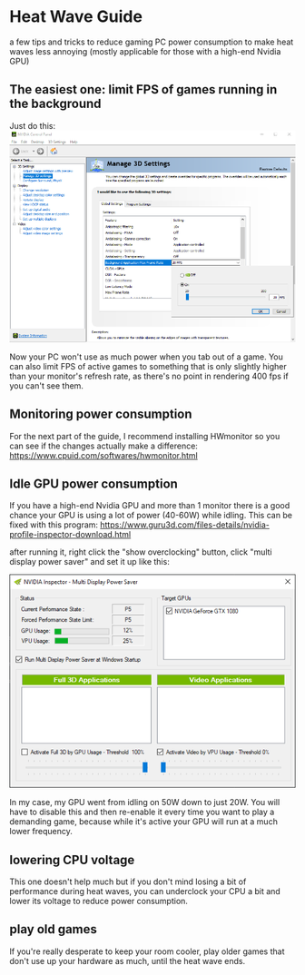 # Heat Wave Guide
a few tips and tricks to reduce gaming PC power consumption to make heat waves less annoying (mostly applicable for those with a high-end Nvidia GPU)

## The easiest one: limit FPS of games running in the background
Just do this:
<img src="https://github.com/Timotheeee/Heat_Wave_Guide/blob/main/fps%20limit.png?raw=true"/>

Now your PC won't use as much power when you tab out of a game. You can also limit FPS of active games to something that is only slightly higher than your monitor's refresh rate, as there's no point in rendering 400 fps if you can't see them.


## Monitoring power consumption
For the next part of the guide, I recommend installing HWmonitor so you can see if the changes actually make a difference: https://www.cpuid.com/softwares/hwmonitor.html

## Idle GPU power consumption
If you have a high-end Nvidia GPU and more than 1 monitor there is a good chance your GPU is using a lot of power (40-60W) while idling. This can be fixed with this program: https://www.guru3d.com/files-details/nvidia-profile-inspector-download.html


after running it, right click the "show overclocking" button, click "multi display power saver" and set it up like this:

<img src="https://github.com/Timotheeee/Heat_Wave_Guide/blob/main/display.png?raw=true"/>

In my case, my GPU went from idling on 50W down to just 20W. You will have to disable this and then re-enable it every time you want to play a demanding game, because while it's active your GPU will run at a much lower frequency.

## lowering CPU voltage
This one doesn't help much but if you don't mind losing a bit of performance during heat waves, you can underclock your CPU a bit and lower its voltage to reduce power consumption.

## play old games
If you're really desperate to keep your room cooler, play older games that don't use up your hardware as much, until the heat wave ends.
